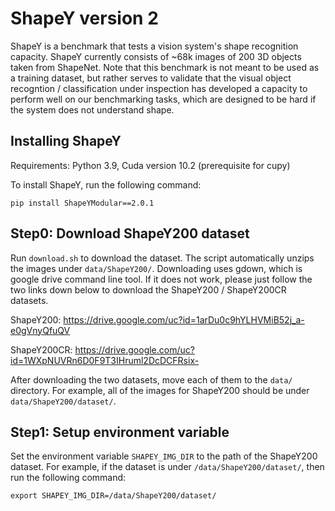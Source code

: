 # ShapeY version 2

ShapeY is a benchmark that tests a vision system's shape recognition capacity. ShapeY currently consists of ~68k images of 200 3D objects taken from ShapeNet. Note that this benchmark is not meant to be used as a training dataset, but rather serves to validate that the visual object recogntion / classification under inspection has developed a capacity to perform well on our benchmarking tasks, which are designed to be hard if the system does not understand shape.

## Installing ShapeY
Requirements: Python 3.9, Cuda version 10.2 (prerequisite for cupy)

To install ShapeY, run the following command:
```
pip install ShapeYModular==2.0.1
```

## Step0: Download ShapeY200 dataset
Run `download.sh` to download the dataset. The script automatically unzips the images under `data/ShapeY200/`.
Downloading uses gdown, which is google drive command line tool. If it does not work, please just follow the two links down below to download the ShapeY200 / ShapeY200CR datasets.

ShapeY200:
https://drive.google.com/uc?id=1arDu0c9hYLHVMiB52j_a-e0gVnyQfuQV

ShapeY200CR:
https://drive.google.com/uc?id=1WXpNUVRn6D0F9T3IHruml2DcDCFRsix-

After downloading the two datasets, move each of them to the `data/` directory. For example, all of the images for ShapeY200 should be under `data/ShapeY200/dataset/`.

## Step1: Setup environment variable
Set the environment variable `SHAPEY_IMG_DIR` to the path of the ShapeY200 dataset. For example, if the dataset is under `/data/ShapeY200/dataset/`, then run the following command:
```
export SHAPEY_IMG_DIR=/data/ShapeY200/dataset/
```

